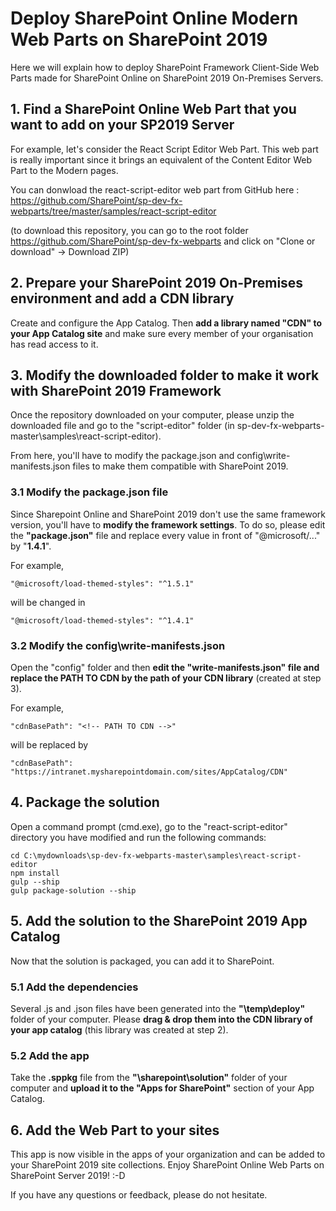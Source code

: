 # Deploy SharePoint Online Modern Web Parts on SharePoint 2019
Here we will explain how to deploy SharePoint Framework Client-Side Web Parts made for SharePoint Online on SharePoint 2019 On-Premises Servers.

## 1. Find a SharePoint Online Web Part that you want to add on your SP2019 Server

For example, let's consider the React Script Editor Web Part. This web part is really important since it brings an equivalent of the Content Editor Web Part to the Modern pages.

You can donwload the react-script-editor web part from GitHub here :
https://github.com/SharePoint/sp-dev-fx-webparts/tree/master/samples/react-script-editor

(to download this repository, you can go to the root folder https://github.com/SharePoint/sp-dev-fx-webparts and click on "Clone or download" -> Download ZIP)

## 2. Prepare your SharePoint 2019 On-Premises environment and add a CDN library

Create and configure the App Catalog. Then **add a library named "CDN" to your App Catalog site** and make sure every member of your organisation has read access to it.

## 3. Modify the downloaded folder to make it work with SharePoint 2019 Framework

Once the repository downloaded on your computer, please unzip the downloaded file and go to the "script-editor" folder (in sp-dev-fx-webparts-master\samples\react-script-editor).

From here, you'll have to modify the package.json and config\write-manifests.json files to make them compatible with SharePoint 2019.

### 3.1 Modify the package.json file
Since Sharepoint Online and SharePoint 2019 don't use the same framework version, you'll have to **modify the framework settings**. To do so, please edit the **"package.json"** file and replace every value in front of "@microsoft/..." by "**1.4.1**".

For example,
```shell
"@microsoft/load-themed-styles": "^1.5.1"
```
will be changed in
```shell
"@microsoft/load-themed-styles": "^1.4.1"
```

### 3.2 Modify the config\write-manifests.json
Open the "config" folder and then **edit the "write-manifests.json" file and replace the PATH TO CDN by the path of your CDN library** (created at step 3).

For example,
```shell
"cdnBasePath": "<!-- PATH TO CDN -->"
```
will be replaced by
```shell
"cdnBasePath": "https://intranet.mysharepointdomain.com/sites/AppCatalog/CDN"
```

## 4. Package the solution
Open a command prompt (cmd.exe), go to the "react-script-editor" directory you have modified and run the following commands:
```shell
cd C:\mydownloads\sp-dev-fx-webparts-master\samples\react-script-editor
npm install
gulp --ship
gulp package-solution --ship
```

## 5. Add the solution to the SharePoint 2019 App Catalog
Now that the solution is packaged, you can add it to SharePoint.

### 5.1 Add the dependencies
Several .js and .json files have been generated into the **"\temp\deploy"** folder of your computer. Please **drag & drop them into the CDN library of your app catalog** (this library was created at step 2).

### 5.2 Add the app
Take the **.sppkg** file from the **"\sharepoint\solution"** folder of your computer and **upload it to the "Apps for SharePoint"** section of your App Catalog.

## 6. Add the Web Part to your sites

This app is now visible in the apps of your organization and can be added to your SharePoint 2019 site collections. Enjoy SharePoint Online Web Parts on SharePoint Server 2019! :-D

If you have any questions or feedback, please do not hesitate.

